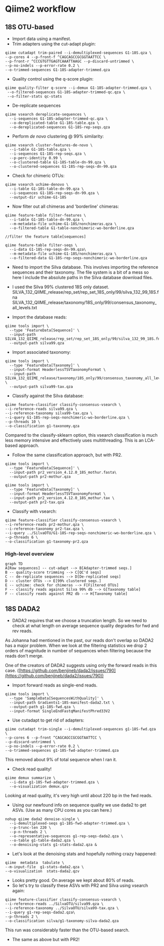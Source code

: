 # Qiime2 workflow
## 18S OTU-based
- Import data using a manifest.
- Trim adapters using the cut-adapt plugin:
```
qiime cutadapt trim-paired --i-demultiplexed-sequences G1-18S.qza \
--p-cores 4 --p-front-f ^CAGCAGCCGCGGTAATTCC \
--p-front-r ^CCCGTGTTGAGTCAAATTAAGC --p-discard-untrimmed \
--p-no-indels --p-error-rate 0.2 \
--o-trimmed-sequences G1-18S-adapter-trimmed.qza
```
- Quality control using the q-score plugin:
```
qiime quality-filter q-score --i-demux G1-18S-adapter-trimmed.qza \
 --o-filtered-sequences G1-18S-adapter-trimmed-qc.qza \
 --o-filter-stats qc-stats
```
- De-replicate sequences
```
qiime vsearch dereplicate-sequences \
  --i-sequences G1-18S-adapter-trimmed-qc.qza \
  --o-dereplicated-table G1-18S-table.qza \
  --o-dereplicated-sequences G1-18S-rep-seqs.qza
```
- Perform *de novo* clustering @ 99% similarity:
```
qiime vsearch cluster-features-de-novo \
  --i-table G1-18S-table.qza \
  --i-sequences G1-18S-rep-seqs.qza \
  --p-perc-identity 0.99 \
  --o-clustered-table G1-18S-table-dn-99.qza \
  --o-clustered-sequences G1-18S-rep-seqs-dn-99.qza
```
- Check for chimeric OTUs:
```
qiime vsearch uchime-denovo \
  --i-table G1-18S-table-dn-99.qza \
  --i-sequences G1-18S-rep-seqs-dn-99.qza \
  --output-dir uchime-G1-18S
```
- Now filter out all chimeras and 'borderline' chimeras:
```
qiime feature-table filter-features \
  --i-table G1-18S-table-dn-99.qza \
  --m-metadata-file uchime-G1-18S/nonchimeras.qza \
  --o-filtered-table G1-table-nonchimeric-wo-borderline.qza

//filter the feature table[sequences]

qiime feature-table filter-seqs \
  --i-data G1-18S-rep-seqs-dn-99.qza\
  --m-metadata-file uchime-G1-18S/nonchimeras.qza \
  --o-filtered-data G1-18S-rep-seqs-nonchimeric-wo-borderline.qza
```

- Need to import the Silva database. This involves importing the reference sequences and their taxonomy. The file system is a bit of a mess so here I include the absolute paths in the Silva database download files. 
- I used the Silva 99% clustered 18S only dataset.
SILVA_132_QIIME_release/rep_set/rep_set_18S_only/99/silva_132_99_18S.fna
SILVA_132_QIIME_release/taxonomy/18S_only/99/consensus_taxonomy_all_levels.txt

- Import the database reads:
```
qiime tools import \
  --type 'FeatureData[Sequence]' \
  --input-path SILVA_132_QIIME_release/rep_set/rep_set_18S_only/99/silva_132_99_18S.fna\
  --output-path silva99.qza
```
- Import associated taxonomy:
```
qiime tools import \
  --type 'FeatureData[Taxonomy]' \
  --input-format HeaderlessTSVTaxonomyFormat \
  --input-path SILVA_132_QIIME_release/taxonomy/18S_only/99/consensus_taxonomy_all_levels.txt \
  --output-path silva99-tax.qza
```
- Classify against the Silva database:
```
qiime feature-classifier classify-consensus-vsearch \ 
--i-reference-reads silva99.qza \ 
--i-reference-taxonomy silva99-tax.qza \
--i-query G1-18S-rep-seqs-nonchimeric-wo-borderline.qza \ 
--p-threads 10 \
--o-classification g1-taxonomy.qza
```
Compared to the classify-sklearn option, this vsearch classification is much less memory intensive and effectively uses multithreading. This is an LCA-based approach.

- Follow the same classification approach, but with PR2.
```
qiime tools import \
  --type 'FeatureData[Sequence]' \
  --input-path pr2_version_4.12.0_18S_mothur.fasta\
  --output-path pr2-mothur.qza

qiime tools import \
  --type 'FeatureData[Taxonomy]' \
  --input-format HeaderlessTSVTaxonomyFormat \
  --input-path pr2_version_4.12.0_18S_mothur.tax \
  --output-path pr2-tax.qza
```
- Classify with vsearch:
```
qiime feature-classifier classify-consensus-vsearch \ 
--i-reference-reads pr2-mothur.qza \ 
--i-reference-taxonomy pr2-tax.qza \
--i-query ../SilvaOTU/G1-18S-rep-seqs-nonchimeric-wo-borderline.qza \ 
--p-threads 6 \
--o-classification g1-taxonomy-pr2.qza
```
### High-level overview
```mermaid
graph TD
A[Raw sequences] -- cut-adapt --> B[Adapter-trimmed seqs.]
B -- quality-score trimming --> C[QC'd seqs]
C -- de-replicate sequences --> D[De-replicated seqs]
D -- cluster OTUs --> E[99% clustered seqs.]
E -- uchime: check for chimeras --> F[Filtered OTUs]
F -- classify reads against Silva 99% db --> G[Taxonomy table]
F -- classify reads against PR2 db --> H[Taxonomy table]
```

## 18S DADA2
- DADA2 requires that we choose a truncation length. So we need to check at what length on average sequence quality degrades for fwd and rev reads.

As Johanna had mentioned in the past, our reads don't overlap so DADA2 has a major problem. When we look at the filtering statistics we drop 2 orders of magnitude in number of sequences when filtering because the reads don't merge.

One of the creators of DADA2 suggests using only the forward reads in this case. ([https://github.com/benjjneb/dada2/issues/790](https://github.com/benjjneb/dada2/issues/790))

- Import forward reads as single-end reads.
```
qiime tools import \
  --type 'SampleData[SequencesWithQuality]' \
  --input-path Gradients1-18S-manifest-dada2.txt \
  --output-path g1-18S-fwd.qza \
  --input-format SingleEndFastqManifestPhred33V2
```
- Use cutadapt to get rid of adapters:
```
qiime cutadapt trim-single --i-demultiplexed-sequences g1-18S-fwd.qza \
--p-cores 6 --p-front ^CAGCAGCCGCGGTAATTCC \
--p-discard-untrimmed \
--p-no-indels --p-error-rate 0.2 \
--o-trimmed-sequences g1-18S-fwd-adapter-trimmed.qza
```
This removed about 9% of total sequence when I ran it.
- Check read quality!
```
qiime demux summarize \
  --i-data g1-18S-fwd-adapter-trimmed.qza \
  --o-visualization demux.qzv
```
Looking at read quality, it's very high until about 220 bp in the fwd reads.
- Using our newfound info on sequence quality we use dada2 to get ASVs. (Use as many CPU cores as you can here.)
```
nohup qiime dada2 denoise-single \
  --i-demultiplexed-seqs g1-18S-fwd-adapter-trimmed.qza \
  --p-trunc-len 220 \
  --p-n-threads 2 \
  --o-representative-sequences g1-rep-seqs-dada2.qza \
  --o-table g1-table-dada2.qza \
  --o-denoising-stats g1-stats-dada2.qza &
  ```
  - Let's look at the denoising stats and hopefully nothing crazy happened:
  ```
qiime  metadata  tabulate \
--m-input-file  g1-stats-dada2.qza \ 
--o-visualization  stats-dada2.qzv 
```
 - Looks pretty good. On average we kept about 80% of reads.
 - So let's try to classify these ASVs with PR2 and Silva using vsearch again:
 ```
 qiime feature-classifier classify-consensus-vsearch \ 
--i-reference-reads ../SilvaOTU/silva99.qza \ 
--i-reference-taxonomy ../SilvaOTU/silva99-tax.qza \
--i-query g1-rep-seqs-dada2.qza\ 
--p-threads 2 \
--o-classification silva/g1-taxonomy-silva-dada2.qza
```
This run was considerably faster than the OTU-based search. 
- The same as above but with PR2!
<!--stackedit_data:
eyJoaXN0b3J5IjpbODY0NDM3OTMyLDE4MTY4NDM4MjAsLTY1OT
AzODUyMSwtMTUyODE3NDI1OSwtMTk4NTgxMDUwLC0yMDI3NzM5
MzA4LC0xMDc4MDgxNjI2LDE1MDAwNzM4MjEsMjQyMTE0MDczLD
E1MzUzMjA5NSwtMTg0MDc0MzMzOSwtMTE4MDk0MjY4NSwxMjg1
NjM2NzQwLC00OTI3OTQwMzYsLTE4Mjg1NDI2MzUsOTk0OTg2MT
ksLTE4MjM3NDM1MzcsLTExMzkwNDE2NjAsLTU0MjY0NTMwLC01
NTA5MjcxMDFdfQ==
-->
